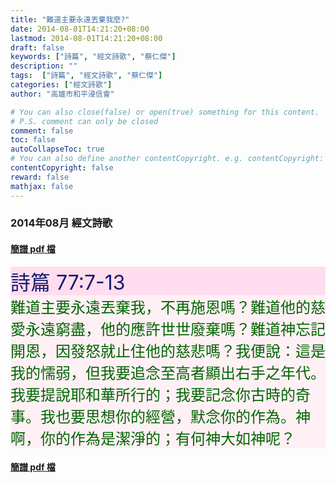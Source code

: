 ```yaml
---
title: "難道主要永遠丟棄我麼?"
date: 2014-08-01T14:21:20+08:00
lastmod: 2014-08-01T14:21:20+08:00
draft: false
keywords: ["詩篇", "經文詩歌", "蔡仁傑"]
description: ""
tags:  ["詩篇", "經文詩歌", "蔡仁傑"]
categories: ["經文詩歌"]
author: "高雄市和平浸信會"

# You can also close(false) or open(true) something for this content.
# P.S. comment can only be closed
comment: false
toc: false
autoCollapseToc: true
# You can also define another contentCopyright. e.g. contentCopyright: "This is another copyright."
contentCopyright: false
reward: false
mathjax: false
---
```


### 2014年08月 經文詩歌

#### [簡譜 pdf 檔](/pdf-h/h201408.pdf "難道主要永遠丟棄我麼?")

<div style="background-color:#FFDDEE"><font size="6", color="#191970">
詩篇 77:7-13
</font>
</div>

<div style="background-color:#FFF0F5"><font size="5", color="#006400">
難道主要永遠丟棄我，不再施恩嗎？難道他的慈愛永遠窮盡，他的應許世世廢棄嗎？難道神忘記開恩，因發怒就止住他的慈悲嗎？我便說：這是我的懦弱，但我要追念至高者顯出右手之年代。我要提說耶和華所行的；我要記念你古時的奇事。我也要思想你的經營，默念你的作為。神啊，你的作為是潔淨的；有何神大如神呢？
</font>
</div>

#### [簡譜 pdf 檔](/pdf-h/h201408.pdf "難道主要永遠丟棄我麼?")